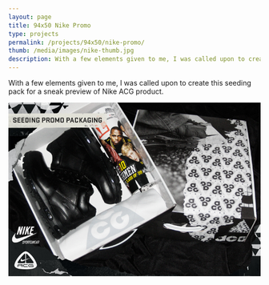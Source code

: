 ```yaml
---
layout: page
title: 94x50 Nike Promo
type: projects
permalink: /projects/94x50/nike-promo/
thumb: /media/images/nike-thumb.jpg
description: With a few elements given to me, I was called upon to create this seeding pack for a sneak preview of Nike ACG product.
---
```


With a few elements given to me, I was called upon to create this seeding pack for a sneak preview of Nike ACG product.

![](/media/images/nike1.jpg)